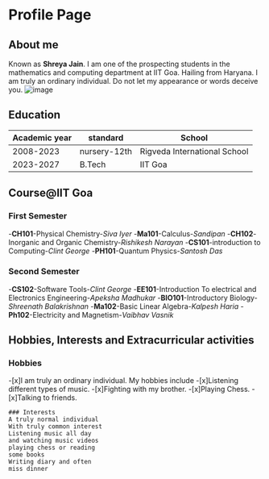 # Profile Page
## About me
Known as **Shreya Jain**. I am one of the prospecting students in the mathematics and computing department at IIT Goa. Hailing from Haryana. I am truly an ordinary individual. Do not let my appearance or words deceive you.
![image](https://github.com/shreyajain1970/lab6/assets/158248332/ffecf997-4553-4de9-a877-18d85af07ead)

## Education
|Academic year | standard | School|
|---|---|---|
|2008-2023|nursery-12th|Rigveda International School|
|2023-2027|B.Tech|IIT Goa|

## Course@IIT Goa
### First Semester
-**CH101**-Physical Chemistry-*Siva Iyer*
-**Ma101**-Calculus-*Sandipan*
-**CH102**-Inorganic and Organic Chemistry-*Rishikesh Narayan*
-**CS101**-introduction to Computing-*Clint George*
-**PH101**-Quantum Physics-*Santosh Das*
### Second Semester
-**CS102**-Software Tools-*Clint George*
-**EE101**-Introduction To electrical and Electronics Engineering-*Apeksha Madhukar*
-**BIO101**-Introductory Biology-*Shreenath Balakrishnan*
-**Ma102**-Basic Linear Algebra-*Kalpesh Haria*
-**Ph102**-Electricity and Magnetism-*Vaibhav Vasnik*
## Hobbies, Interests and Extracurricular activities
### Hobbies
-[x]I am truly an ordinary individual. My hobbies include
-[x]Listening different types of music.
-[x]Fighting with my brother.
-[x]Playing Chess.
-[x]Talking to friends.
~~~
### Interests 
A truly normal individual
With truly common interest 
Listening music all day
and watching music videos
playing chess or reading 
some books
Writing diary and often 
miss dinner
